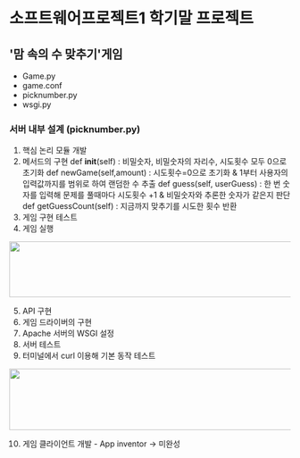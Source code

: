 # 소프트웨어프로젝트1 학기말 프로젝트
## '맘 속의 수 맞추기'게임

+ Game.py
+ game.conf
+ picknumber.py
+ wsgi.py

### 서버 내부 설계 (picknumber.py)
1. 핵심 논리 모듈 개발  
2. 메서드의 구현
    def __init__(self) : 비밀숫자, 비밀숫자의 자리수, 시도횟수 모두 0으로 초기화
    def newGame(self,amount) : 시도횟수=0으로 초기화 & 1부터 사용자의 입력값까지를 범위로 하여 랜덤한 수 추출
    def guess(self, userGuess) : 한 번 숫자를 입력해 문제를 풀때마다 시도횟수 +1 & 비밀숫자와 추론한 숫자가 같은지 판단
    def getGuessCount(self) : 지금까지 맞추기를 시도한 횟수 반환
3. 게임 구현 테스트
4. 게임 실행  
<img src="https://user-images.githubusercontent.com/39684855/150558538-13b619ba-fe4e-400c-862b-629da726833c.png"  width="600" height="100">

5. API 구현  
6. 게임 드라이버의 구현  
7. Apache 서버의 WSGI 설정  
8. 서버 테스트  
9. 터미널에서 curl 이용해 기본 동작 테스트  
<img src="https://user-images.githubusercontent.com/39684855/150559247-76feee3d-7845-4297-9172-8ff4fa23364f.JPG" width="950" height="110">

10. 게임 클라이언트 개발 - App inventor -> 미완성  
